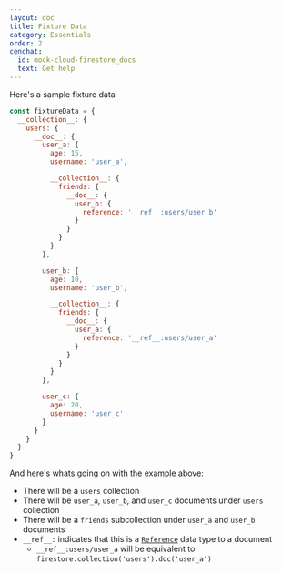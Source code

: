 ```yaml
---
layout: doc
title: Fixture Data
category: Essentials
order: 2
cenchat:
  id: mock-cloud-firestore_docs
  text: Get help
---
```


Here's a sample fixture data

```javascript
const fixtureData = {
  __collection__: {
    users: {
      __doc__: {
        user_a: {
          age: 15,
          username: 'user_a',

          __collection__: {
            friends: {
              __doc__: {
                user_b: {
                  reference: '__ref__:users/user_b'
                }
              }
            }
          }
        },

        user_b: {
          age: 10,
          username: 'user_b',

          __collection__: {
            friends: {
              __doc__: {
                user_a: {
                  reference: '__ref__:users/user_a'
                }
              }
            }
          }
        },

        user_c: {
          age: 20,
          username: 'user_c'
        }
      }
    }
  }
}
```

And here's whats going on with the example above:

  - There will be a `users` collection
  - There will be `user_a`, `user_b`, and `user_c` documents under `users` collection
  - There will be a `friends` subcollection under `user_a` and `user_b` documents
  - `__ref__:` indicates that this is a [`Reference`](https://firebase.google.com/docs/firestore/manage-data/data-types#data_types) data type to a document
    - `__ref__:users/user_a` will be equivalent to `firestore.collection('users').doc('user_a')`

